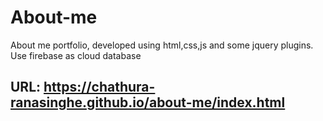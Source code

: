 # About-me
About me portfolio, developed using html,css,js and some jquery plugins. Use firebase as cloud database
## URL: https://chathura-ranasinghe.github.io/about-me/index.html
